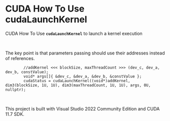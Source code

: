 # CUDA How To Use cudaLaunchKernel
CUDA How To Use **`cudaLaunchKernel`** to launch a kernel execution

<br />

The key point is that parameters passing should use their addresses instead of references.
```cuda
        //addKernel <<< blockSize, maxThreadCount >>> (dev_c, dev_a, dev_b, constValue);
        void* args[]{ &dev_c, &dev_a, &dev_b, &constValue };
        cudaStatus = cudaLaunchKernel((void*)addKernel, dim3(blockSize, 1U, 1U), dim3(maxThreadCount, 1U, 1U), args, 0U, nullptr);
```

<br />

This project is built with Visual Studio 2022 Community Edition and CUDA 11.7 SDK.

